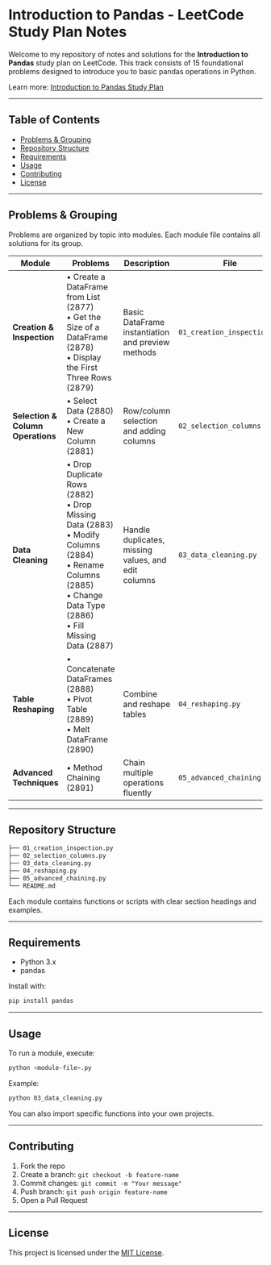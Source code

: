 # Introduction to Pandas - LeetCode Study Plan Notes

Welcome to my repository of notes and solutions for the **Introduction to Pandas** study plan on LeetCode. This track consists of 15 foundational problems designed to introduce you to basic pandas operations in Python.

Learn more: [Introduction to Pandas Study Plan](https://leetcode.com/studyplan/introduction-to-pandas/)

---

## Table of Contents

- [Problems & Grouping](#problems--grouping)
- [Repository Structure](#repository-structure)
- [Requirements](#requirements)
- [Usage](#usage)
- [Contributing](#contributing)
- [License](#license)

---

## Problems & Grouping

Problems are organized by topic into modules. Each module file contains all solutions for its group.

| Module                                | Problems                                                                                                      | Description                                      | File                          |
|---------------------------------------|---------------------------------------------------------------------------------------------------------------|--------------------------------------------------|-------------------------------|
| **Creation & Inspection**             | • Create a DataFrame from List (2877)<br>• Get the Size of a DataFrame (2878)<br>• Display the First Three Rows (2879) | Basic DataFrame instantiation and preview methods | `01_creation_inspection.py`   |
| **Selection & Column Operations**     | • Select Data (2880)<br>• Create a New Column (2881)                                                           | Row/column selection and adding columns          | `02_selection_columns.py`     |
| **Data Cleaning**                     | • Drop Duplicate Rows (2882)<br>• Drop Missing Data (2883)<br>• Modify Columns (2884)<br>• Rename Columns (2885)<br>• Change Data Type (2886)<br>• Fill Missing Data (2887) | Handle duplicates, missing values, and edit columns | `03_data_cleaning.py`         |
| **Table Reshaping**                   | • Concatenate DataFrames (2888)<br>• Pivot Table (2889)<br>• Melt DataFrame (2890)                              | Combine and reshape tables                       | `04_reshaping.py`             |
| **Advanced Techniques**               | • Method Chaining (2891)                                                                                       | Chain multiple operations fluently               | `05_advanced_chaining.py`     |

---

## Repository Structure

```bash
├── 01_creation_inspection.py
├── 02_selection_columns.py
├── 03_data_cleaning.py
├── 04_reshaping.py
├── 05_advanced_chaining.py
└── README.md
```

Each module contains functions or scripts with clear section headings and examples.

---

## Requirements

- Python 3.x
- pandas

Install with:

```bash
pip install pandas
```

---

## Usage

To run a module, execute:

```bash
python <module-file>.py
```

Example:

```bash
python 03_data_cleaning.py
```

You can also import specific functions into your own projects.

---

## Contributing

1. Fork the repo
2. Create a branch: `git checkout -b feature-name`
3. Commit changes: `git commit -m "Your message"`
4. Push branch: `git push origin feature-name`
5. Open a Pull Request

---

## License

This project is licensed under the [MIT License](LICENSE).
